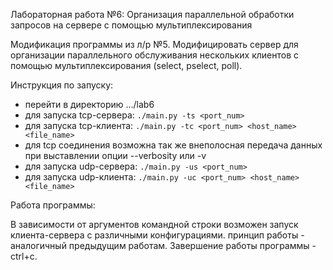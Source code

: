 Лабораторная работа №6: Организация параллельной обработки запросов на сервере с помощью мультиплексирования

Модификация программы из л/р №5. Модифицировать сервер для организации параллельного обслуживания нескольких клиентов с помощью мультиплексирования (select, pselect, poll).

Инструкция по запуску:

- перейти в директорию .../lab6
- для запуска tcp-сервера: `./main.py -ts <port_num>`
- для запуска tcp-клиента: `./main.py -tc <port_num> <host_name> <file_name>`
- для tcp соединения возможна так же внеполосная передача данных при выставлении опции --verbosity или -v
- для запуска udp-сервера: `./main.py -us <port_num>`
- для запуска udp-клиента: `./main.py -uc <port_num> <host_name> <file_name>`

Работа программы:

В зависимости от аргументов командной строки возможен запуск клиента-сервера с различными конфигурациями. принцип работы - аналогичный предыдущим работам. Завершение работы программы - ctrl+c.

